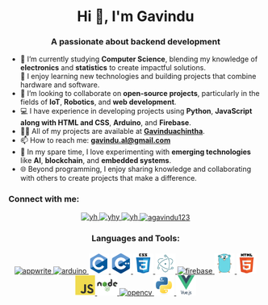 <h1 align="center">Hi 👋, I'm Gavindu</h1> 
<h3 align="center">A passionate about backend development</h3> 

- 🔭 I’m currently studying **Computer Science**, blending my knowledge of **electronics** and **statistics** to create impactful solutions.  
🌱 I enjoy learning new technologies and building projects that combine hardware and software.
- 👯 I’m looking to collaborate on **open-source projects**, particularly in the fields of **IoT**, **Robotics**, and **web development**.  
- 💻 I have experience in developing projects using **Python**, **JavaScript along with HTML and CSS**, **Arduino**, and **Firebase**.  
- 👨‍💻 All of my projects are available at **[Gavinduachintha](https://github.com/Gavinduachintha)**.  
- 📫 How to reach me: **gavindu.al@gmail.com**  
- 🚀 In my spare time, I love experimenting with **emerging technologies** like **AI**, **blockchain**, and **embedded systems**.  
- 🌐 Beyond programming, I enjoy sharing knowledge and collaborating with others to create projects that make a difference.  

<!--- 📄 Know about my experiences [fff](fff) --> 

<h3 align="left">Connect with me:</h3> 
<p align="center">
  <a href="https://dev.to/gavindu_achintha_63c3ead4" target="blank">
    <img src="https://raw.githubusercontent.com/rahuldkjain/github-profile-readme-generator/master/src/images/icons/Social/devto.svg" alt="yh" height="30" width="40" />
  </a>  
  <a href="https://twitter.com/yhy" target="blank">
    <img src="https://raw.githubusercontent.com/rahuldkjain/github-profile-readme-generator/master/src/images/icons/Social/twitter.svg" alt="yhy" height="30" width="40" />
  </a>  
  <a href="www.linkedin.com/in/gavindu-achintha" target="blank">
    <img src="https://raw.githubusercontent.com/rahuldkjain/github-profile-readme-generator/master/src/images/icons/Social/linked-in-alt.svg" alt="yh" height="30" width="40" />
  </a>
  <a href="https://www.hackerrank.com/agavindu123" target="blank">
    <img align="center" src="https://raw.githubusercontent.com/rahuldkjain/github-profile-readme-generator/master/src/images/icons/Social/hackerrank.svg" alt="agavindu123" height="30" width="40" />
  </a>
</p>

<h3 align="center">Languages and Tools:</h3> 
<p align="center" style="margin: 20px 0;">
  <a href="https://appwrite.io" target="_blank" rel="noreferrer">
    <img src="https://www.vectorlogo.zone/logos/appwriteio/appwriteio-icon.svg" alt="appwrite" width="40" height="40" />
  </a>
  <a href="https://www.arduino.cc/" target="_blank" rel="noreferrer">
    <img src="https://cdn.worldvectorlogo.com/logos/arduino-1.svg" alt="arduino" width="40" height="40" />
  </a>
  <a href="https://www.cprogramming.com/" target="_blank" rel="noreferrer">
    <img src="https://raw.githubusercontent.com/devicons/devicon/master/icons/c/c-original.svg" alt="c" width="40" height="40" />
  </a>
  <a href="https://www.w3schools.com/cpp/" target="_blank" rel="noreferrer">
    <img src="https://raw.githubusercontent.com/devicons/devicon/master/icons/cplusplus/cplusplus-original.svg" alt="cplusplus" width="40" height="40" />
  </a>
  <a href="https://www.w3schools.com/css/" target="_blank" rel="noreferrer">
    <img src="https://raw.githubusercontent.com/devicons/devicon/master/icons/css3/css3-original-wordmark.svg" alt="css3" width="40" height="40" />
  </a>
  <a href="https://www.electronjs.org" target="_blank" rel="noreferrer">
    <img src="https://raw.githubusercontent.com/devicons/devicon/master/icons/electron/electron-original.svg" alt="electron" width="40" height="40" />
  </a>
  <a href="https://firebase.google.com/" target="_blank" rel="noreferrer">
    <img src="https://www.vectorlogo.zone/logos/firebase/firebase-icon.svg" alt="firebase" width="40" height="40" />
  </a>
  <a href="https://golang.org" target="_blank" rel="noreferrer">
    <img src="https://raw.githubusercontent.com/devicons/devicon/master/icons/go/go-original.svg" alt="go" width="40" height="40" />
  </a>
  <a href="https://www.w3.org/html/" target="_blank" rel="noreferrer">
    <img src="https://raw.githubusercontent.com/devicons/devicon/master/icons/html5/html5-original-wordmark.svg" alt="html5" width="40" height="40" />
  </a>
  <a href="https://developer.mozilla.org/en-US/docs/Web/JavaScript" target="_blank" rel="noreferrer">
    <img src="https://raw.githubusercontent.com/devicons/devicon/master/icons/javascript/javascript-original.svg" alt="javascript" width="40" height="40" />
  </a>
  <a href="https://nodejs.org" target="_blank" rel="noreferrer">
    <img src="https://raw.githubusercontent.com/devicons/devicon/master/icons/nodejs/nodejs-original-wordmark.svg" alt="nodejs" width="40" height="40" />
  </a>
  <a href="https://opencv.org/" target="_blank" rel="noreferrer">
    <img src="https://www.vectorlogo.zone/logos/opencv/opencv-icon.svg" alt="opencv" width="40" height="40" />
  </a>
  <a href="https://www.python.org" target="_blank" rel="noreferrer">
    <img src="https://raw.githubusercontent.com/devicons/devicon/master/icons/python/python-original.svg" alt="python" width="40" height="40" />
  </a>
  <a href="https://vuejs.org/" target="_blank" rel="noreferrer">
    <img src="https://raw.githubusercontent.com/devicons/devicon/master/icons/vuejs/vuejs-original-wordmark.svg" alt="vuejs" width="40" height="40" />
  </a>
</p>

<!---<p align="center" style="margin: 20px 0;">
  <img src="https://github-readme-stats.vercel.app/api/top-langs?username=yyhy&show_icons=true&locale=en&layout=compact" alt="yyhy" />
</p>-->

